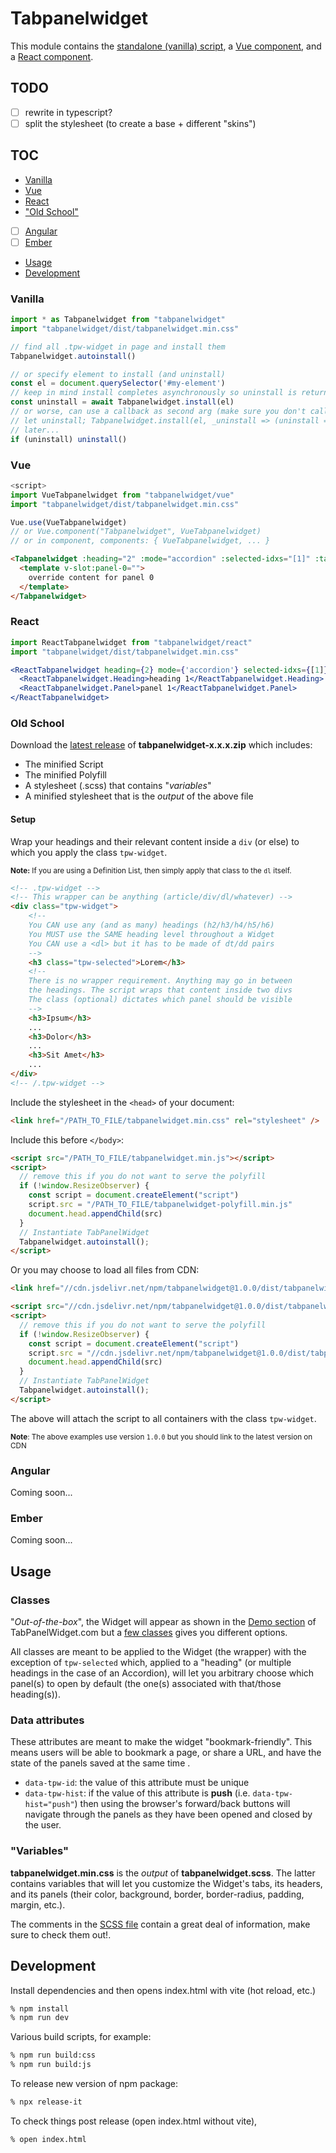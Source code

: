 # Tabpanelwidget

This module contains the [standalone (vanilla) script](#vanilla), a [Vue component](#vue), and a [React component](#react).

## TODO

- [ ] rewrite in typescript?
- [ ] split the stylesheet (to create a base + different "skins")

## TOC

* [Vanilla](#vanilla)
* [Vue](#vue)
* [React](#react)
* ["Old School"](#old-school)
* [ ] [Angular](#angular)
* [ ] [Ember](#ember)
* [Usage](#usage)
* [Development](#development)

### Vanilla

```js
import * as Tabpanelwidget from "tabpanelwidget"
import "tabpanelwidget/dist/tabpanelwidget.min.css"

// find all .tpw-widget in page and install them
Tabpanelwidget.autoinstall()

// or specify element to install (and uninstall)
const el = document.querySelector('#my-element')
// keep in mind install completes asynchronously so uninstall is returned by promise
const uninstall = await Tabpanelwidget.install(el)
// or worse, can use a callback as second arg (make sure you don't call uninstall before it's set in this case):
// let uninstall; Tabpanelwidget.install(el, _uninstall => (uninstall = _uninstall))
// later...
if (uninstall) uninstall()
```

### Vue

```js
<script>
import VueTabpanelwidget from "tabpanelwidget/vue"
import "tabpanelwidget/dist/tabpanelwidget.min.css"

Vue.use(VueTabpanelwidget)
// or Vue.component("Tabpanelwidget", VueTabpanelwidget)
// or in component, components: { VueTabpanelwidget, ... }
```

```html
<Tabpanelwidget :heading="2" :mode="accordion" :selected-idxs="[1]" :tabs="['a', 'b', 'c']" rtl animate skin="pills" icon-style="fancy" centered disconnected icons-at-the-end rounded>
  <template v-slot:panel-0="">
    override content for panel 0
  </template>
</Tabpanelwidget>
```

### React

```jsx
import ReactTabpanelwidget from "tabpanelwidget/react"
import "tabpanelwidget/dist/tabpanelwidget.min.css"

<ReactTabpanelwidget heading={2} mode={'accordion'} selected-idxs={[1]} rtl animate skin={'pills'} icon-style={'fancy'} centered disconnected icons-at-the-end rounded>
  <ReactTabpanelwidget.Heading>heading 1</ReactTabpanelwidget.Heading>
  <ReactTabpanelwidget.Panel>panel 1</ReactTabpanelwidget.Panel>
</ReactTabpanelwidget>
```

### Old School

Download the [latest release](https://github.com/tabpanelwidget/tabpanelwidget/releases) of **tabpanelwidget-x.x.x.zip** which includes:

  * The minified Script
  * The minified Polyfill
  * A stylesheet (.scss) that contains "*variables*"
  * A minified stylesheet that is the *output* of the above file

#### Setup

Wrap your headings and their relevant content inside a `div` (or else) to which you apply the class `tpw-widget`.

<small>**Note:** If you are using a Definition List, then simply apply that class to the `dl` itself.</small>

```html
<!-- .tpw-widget -->
<!-- This wrapper can be anything (article/div/dl/whatever) -->
<div class="tpw-widget">
    <!--
    You CAN use any (and as many) headings (h2/h3/h4/h5/h6)
    You MUST use the SAME heading level throughout a Widget
    You CAN use a <dl> but it has to be made of dt/dd pairs
    -->
    <h3 class="tpw-selected">Lorem</h3>
    <!--
    There is no wrapper requirement. Anything may go in between
    the headings. The script wraps that content inside two divs
    The class (optional) dictates which panel should be visible
    -->
    <h3>Ipsum</h3>
    ...
    <h3>Dolor</h3>
    ...
    <h3>Sit Amet</h3>
    ...
</div>
<!-- /.tpw-widget -->
```

Include the stylesheet in the `<head>` of your document:

```html
<link href="/PATH_TO_FILE/tabpanelwidget.min.css" rel="stylesheet" />
```

Include this before `</body>`:

```html
<script src="/PATH_TO_FILE/tabpanelwidget.min.js"></script>
<script>
  // remove this if you do not want to serve the polyfill
  if (!window.ResizeObserver) {
    const script = document.createElement("script")
    script.src = "/PATH_TO_FILE/tabpanelwidget-polyfill.min.js"
    document.head.appendChild(src)
  }
  // Instantiate TabPanelWidget
  Tabpanelwidget.autoinstall();
</script>
```

Or you may choose to load all files from CDN:

```html
<link href="//cdn.jsdelivr.net/npm/tabpanelwidget@1.0.0/dist/tabpanelwidget.min.css" rel="stylesheet" />
```

```html
<script src="//cdn.jsdelivr.net/npm/tabpanelwidget@1.0.0/dist/tabpanelwidget.min.js"></script>
<script>
  // remove this if you do not want to serve the polyfill
  if (!window.ResizeObserver) {
    const script = document.createElement("script")
    script.src = "//cdn.jsdelivr.net/npm/tabpanelwidget@1.0.0/dist/tabpanelwidget-polyfill.min.js"
    document.head.appendChild(src)
  }
  // Instantiate TabPanelWidget
  Tabpanelwidget.autoinstall();
</script>
```

The above will attach the script to all containers with the class `tpw-widget`.

<small>**Note**: The above examples use version `1.0.0` but you should link to the latest version on CDN</small>

### Angular

Coming soon...

### Ember

Coming soon...

## Usage

### Classes

"*Out-of-the-box*", the Widget will appear as shown in the [Demo section](https://tabpanelwidget.com/#demos) of TabPanelWidget.com but a [few classes](https://github.com/tabpanelwidget/tabpanelwidget/wiki#tpw-classes) gives you different options.

All classes are meant to be applied to the Widget (the wrapper) with the exception of `tpw-selected` which, applied to a "heading" (or multiple headings in the case of an Accordion), will let you arbitrary choose which panel(s) to open by default (the one(s) associated with that/those heading(s)).

### Data attributes

These attributes are meant to make the widget "bookmark-friendly". This means users will be able to bookmark a page, or share a URL, and have the state of the panels saved at the same time .

* `data-tpw-id`: the value of this attribute must be unique
* `data-tpw-hist`: if the value of this attribute is **push** (i.e. `data-tpw-hist="push"`) then using the browser's forward/back buttons will navigate through the panels as they have been opened and closed by the user.

### "Variables"

**tabpanelwidget.min.css** is the *output* of **tabpanelwidget.scss**. The latter contains variables that will let you customize the Widget's tabs, its headers, and its panels (their color, background, border, border-radius, padding, margin, etc.).

The comments in the [SCSS file](https://github.com/tabpanelwidget/tabpanelwidget/blob/master/src/tabpanelwidget.scss) contain a great deal of information, make sure to check them out!.

## Development

Install dependencies and then opens index.html with vite (hot reload, etc.)

```bash
% npm install
% npm run dev
```

Various build scripts, for example:

```bash
% npm run build:css
% npm run build:js
```

To release new version of npm package:

```bash
% npx release-it
```

To check things post release (open index.html without vite),

```bash
% open index.html
```
